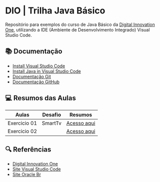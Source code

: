 # DIO | Trilha Java Básico

Repositório para exemplos do curso de Java Básico da [Digital Innovation One](https://www.dio.me/), utilizando a IDE (Ambiente de Desenvolvimento Integrado) Visual Studio Code.

## 📚 Documentação
- [Install Visual Studio Code](https://code.visualstudio.com/)
- [Install Java in Visual Studio Code](https://code.visualstudio.com/docs/languages/java)
- [Documentação Git](https://www.git-scm.com/doc)
- [Documentação GitHub](https://docs.github.com/)

## 💻 Resumos das Aulas

| Aulas | Desafio| Resumos |
|-------|---------|---------|
|Exercicio 01|SmartTv | [Acesso aqui](https://github.com/otavioHFNS/dio-trilha-java-basico/tree/main/SISTEMA-SMAR-TV)|
|Exercicio 02| | [Acesso aqui]()|



## 🔍 Referências 
- [Digital Innovation One](https://www.dio.me/)
- [Site Visual Studio Code](https://code.visualstudio.com/)
- [Site Oracle Br](https://www.oracle.com/br/java/)
